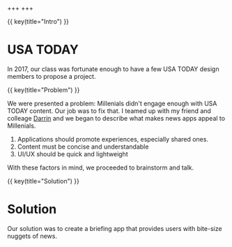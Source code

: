 +++
+++

{{ key(title="Intro") }}

# USA TODAY

In 2017, our class was fortunate enough to have a few USA TODAY design members to propose a project.  

{{ key(title="Problem") }}

We were presented a problem: Millenials didn't engage enough with USA TODAY content.  Our job was to fix that.  I teamed up with my friend and colleage [Darrin](https://dbl3895.cias.rit.edu/) and we began to describe what makes news apps appeal to Millenials.

1. Applications should promote experiences, especially shared ones.  
2. Content must be concise and understandable
3. UI/UX should be quick and lightweight

With these factors in mind, we proceeded to brainstorm and talk.

{{ key(title="Solution") }}
# Solution

Our solution was to create a briefing app that provides users with bite-size nuggets of news.  